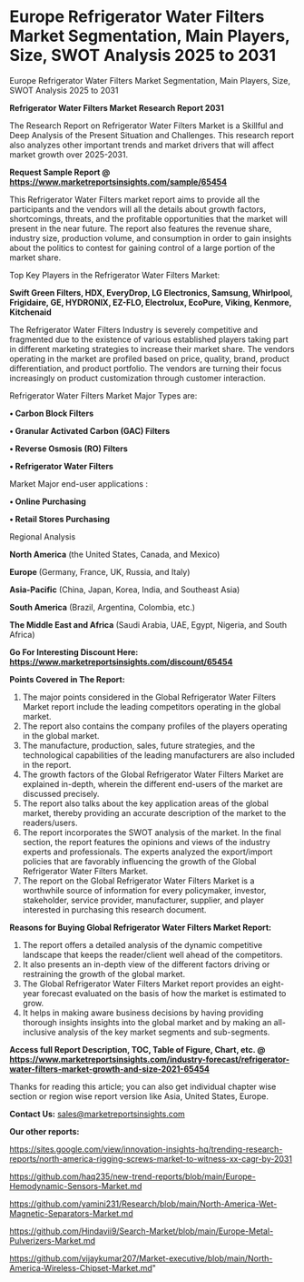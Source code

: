 # Europe Refrigerator Water Filters Market Segmentation, Main Players, Size, SWOT Analysis 2025 to 2031
Europe Refrigerator Water Filters Market Segmentation, Main Players, Size, SWOT Analysis 2025 to 2031

<strong>Refrigerator Water Filters Market Research Report 2031</strong>

The Research Report on Refrigerator Water Filters Market is a Skillful and Deep Analysis of the Present Situation and Challenges. This research report also analyzes other important trends and market drivers that will affect market growth over 2025-2031.

<strong>Request Sample Report @ <a href=https://www.marketreportsinsights.com/sample/65454>https://www.marketreportsinsights.com/sample/65454</a></strong>

This Refrigerator Water Filters market report aims to provide all the participants and the vendors will all the details about growth factors, shortcomings, threats, and the profitable opportunities that the market will present in the near future. The report also features the revenue share, industry size, production volume, and consumption in order to gain insights about the politics to contest for gaining control of a large portion of the market share.

Top Key Players in the Refrigerator Water Filters Market:

<strong>Swift Green Filters, HDX, EveryDrop, LG Electronics, Samsung, Whirlpool, Frigidaire, GE, HYDRONIX, EZ-FLO, Electrolux, EcoPure, Viking, Kenmore, Kitchenaid</strong>

The Refrigerator Water Filters Industry is severely competitive and fragmented due to the existence of various established players taking part in different marketing strategies to increase their market share. The vendors operating in the market are profiled based on price, quality, brand, product differentiation, and product portfolio. The vendors are turning their focus increasingly on product customization through customer interaction.

Refrigerator Water Filters Market Major Types are:

<strong>• Carbon Block Filters

• Granular Activated Carbon (GAC) Filters

• Reverse Osmosis (RO) Filters

• Refrigerator Water Filters</strong>

Market Major end-user applications :

<strong>• Online Purchasing

• Retail Stores Purchasing</strong>

Regional Analysis

</u><strong><b>North America</b></strong> (the United States, Canada, and Mexico)

<strong><b>Europe </b></strong>(Germany, France, UK, Russia, and Italy)

<strong><b>Asia-Pacific</b></strong> (China, Japan, Korea, India, and Southeast Asia)

<strong><b>South America</b></strong> (Brazil, Argentina, Colombia, etc.)

<strong><b>The Middle East and Africa</b></strong> (Saudi Arabia, UAE, Egypt, Nigeria, and South Africa)

<strong>Go For Interesting Discount Here: <a href=https://www.marketreportsinsights.com/discount/65454>https://www.marketreportsinsights.com/discount/65454</a></strong>

<strong>Points Covered in The Report:</strong>
<ol>
  <li>The major points considered in the Global Refrigerator Water Filters Market report include the leading competitors operating in the global market.</li>
  <li>The report also contains the company profiles of the players operating in the global market.</li>
  <li>The manufacture, production, sales, future strategies, and the technological capabilities of the leading manufacturers are also included in the report.</li>
  <li>The growth factors of the Global Refrigerator Water Filters Market are explained in-depth, wherein the different end-users of the market are discussed precisely.</li>
  <li>The report also talks about the key application areas of the global market, thereby providing an accurate description of the market to the readers/users.</li>
  <li>The report incorporates the SWOT analysis of the market. In the final section, the report features the opinions and views of the industry experts and professionals. The experts analyzed the export/import policies that are favorably influencing the growth of the Global Refrigerator Water Filters Market.</li>
  <li>The report on the Global Refrigerator Water Filters Market is a worthwhile source of information for every policymaker, investor, stakeholder, service provider, manufacturer, supplier, and player interested in purchasing this research document.</li>
</ol>
<strong>Reasons for Buying Global Refrigerator Water Filters Market Report:</strong>

<ol>
  <li>The report offers a detailed analysis of the dynamic competitive landscape that keeps the reader/client well ahead of the competitors.</li>
  <li>It also presents an in-depth view of the different factors driving or restraining the growth of the global market.</li>
  <li>The Global Refrigerator Water Filters Market report provides an eight-year forecast evaluated on the basis of how the market is estimated to grow.</li>
  <li>It helps in making aware business decisions by having providing thorough insights insights into the global market and by making an all-inclusive analysis of the key market segments and sub-segments.</li>
</ol>
<strong>Access full Report Description, TOC, Table of Figure, Chart, etc. @ <a href=https://www.marketreportsinsights.com/industry-forecast/refrigerator-water-filters-market-growth-and-size-2021-65454>https://www.marketreportsinsights.com/industry-forecast/refrigerator-water-filters-market-growth-and-size-2021-65454</a></strong>


Thanks for reading this article; you can also get individual chapter wise section or region wise report version like Asia, United States, Europe.

<strong>Contact Us:</strong>
sales@marketreportsinsights.com

<strong>Our other reports:</strong>

<a href=https://sites.google.com/view/innovation-insights-hq/trending-research-reports/north-america-rigging-screws-market-to-witness-xx-cagr-by-2031>https://sites.google.com/view/innovation-insights-hq/trending-research-reports/north-america-rigging-screws-market-to-witness-xx-cagr-by-2031</a>

<a href=https://github.com/haq235/new-trend-reports/blob/main/Europe-Hemodynamic-Sensors-Market.md>https://github.com/haq235/new-trend-reports/blob/main/Europe-Hemodynamic-Sensors-Market.md</a>

<a href=https://github.com/yamini231/Research/blob/main/North-America-Wet-Magnetic-Separators-Market.md>https://github.com/yamini231/Research/blob/main/North-America-Wet-Magnetic-Separators-Market.md</a>

<a href=https://github.com/Hindavii9/Search-Market/blob/main/Europe-Metal-Pulverizers-Market.md>https://github.com/Hindavii9/Search-Market/blob/main/Europe-Metal-Pulverizers-Market.md</a>

<a href=https://github.com/vijaykumar207/Market-executive/blob/main/North-America-Wireless-Chipset-Market.md>https://github.com/vijaykumar207/Market-executive/blob/main/North-America-Wireless-Chipset-Market.md</a>"

